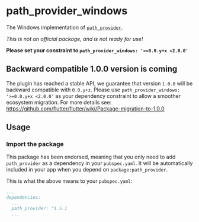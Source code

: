 # path_provider_windows

The Windows implementation of [`path_provider`][1].

*This is not an official package, and is not ready for use!*

**Please set your constraint to `path_provider_windows: '>=0.0.y+x <2.0.0'`**

## Backward compatible 1.0.0 version is coming
The plugin has reached a stable API, we guarantee that version `1.0.0` will be backward compatible with `0.0.y+z`.
Please use `path_provider_windows: '>=0.0.y+x <2.0.0'` as your dependency constraint to allow a smoother ecosystem migration.
For more details see: https://github.com/flutter/flutter/wiki/Package-migration-to-1.0.0

## Usage

### Import the package

This package has been endorsed, meaning that you only need to add `path_provider`
as a dependency in your `pubspec.yaml`. It will be automatically included in your app
when you depend on `package:path_provider`.

This is what the above means to your `pubspec.yaml`:

```yaml
...
dependencies:
  ...
  path_provider: ^1.5.1
  ...
```

[1]:../
